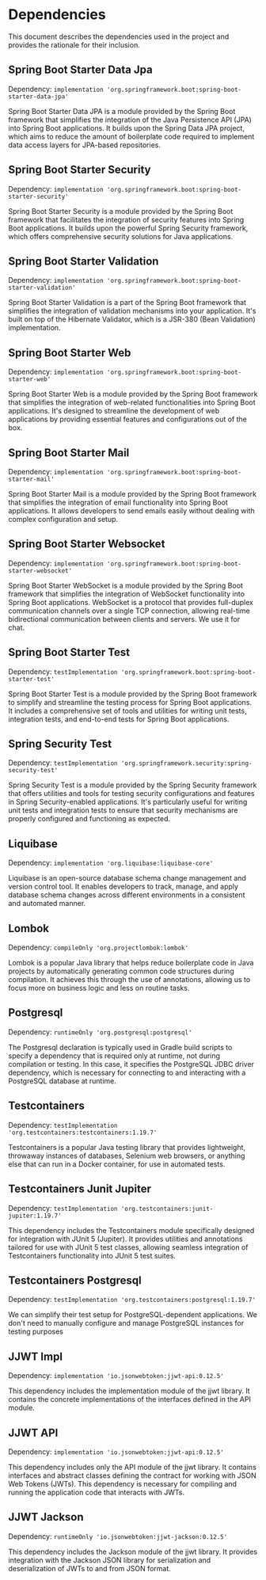 # Dependencies

This document describes the dependencies used in the project and provides the rationale for their inclusion.

## Spring Boot Starter Data Jpa

Dependency: `implementation 'org.springframework.boot:spring-boot-starter-data-jpa'`

Spring Boot Starter Data JPA is a module provided by the Spring Boot framework that simplifies the integration of the Java Persistence API (JPA) into Spring Boot applications. It builds upon the Spring Data JPA project, which aims to reduce the amount of boilerplate code required to implement data access layers for JPA-based repositories.

## Spring Boot Starter Security

Dependency: `implementation 'org.springframework.boot:spring-boot-starter-security'`

Spring Boot Starter Security is a module provided by the Spring Boot framework that facilitates the integration of security features into Spring Boot applications. It builds upon the powerful Spring Security framework, which offers comprehensive security solutions for Java applications.

## Spring Boot Starter Validation

Dependency: `implementation 'org.springframework.boot:spring-boot-starter-validation'`

Spring Boot Starter Validation is a part of the Spring Boot framework that simplifies the integration of validation mechanisms into your application. It's built on top of the Hibernate Validator, which is a JSR-380 (Bean Validation) implementation.

## Spring Boot Starter Web

Dependency: `implementation 'org.springframework.boot:spring-boot-starter-web'`

Spring Boot Starter Web is a module provided by the Spring Boot framework that simplifies the integration of web-related functionalities into Spring Boot applications. It's designed to streamline the development of web applications by providing essential features and configurations out of the box.

## Spring Boot Starter Mail

Dependency: `implementation 'org.springframework.boot:spring-boot-starter-mail'`

Spring Boot Starter Mail is a module provided by the Spring Boot framework that simplifies the integration of email functionality into Spring Boot applications. It allows developers to send emails easily without dealing with complex configuration and setup.

## Spring Boot Starter Websocket

Dependency: `implementation 'org.springframework.boot:spring-boot-starter-websocket'`

Spring Boot Starter WebSocket is a module provided by the Spring Boot framework that simplifies the integration of WebSocket functionality into Spring Boot applications. WebSocket is a protocol that provides full-duplex communication channels over a single TCP connection, allowing real-time bidirectional communication between clients and servers. We use it for chat.

## Spring Boot Starter Test

Dependency: `testImplementation 'org.springframework.boot:spring-boot-starter-test'`

Spring Boot Starter Test is a module provided by the Spring Boot framework to simplify and streamline the testing process for Spring Boot applications. It includes a comprehensive set of tools and utilities for writing unit tests, integration tests, and end-to-end tests for Spring Boot applications.

## Spring Security Test

Dependency: `testImplementation 'org.springframework.security:spring-security-test'`

Spring Security Test is a module provided by the Spring Security framework that offers utilities and tools for testing security configurations and features in Spring Security-enabled applications. It's particularly useful for writing unit tests and integration tests to ensure that security mechanisms are properly configured and functioning as expected.

## Liquibase

Dependency: `implementation 'org.liquibase:liquibase-core'`

Liquibase is an open-source database schema change management and version control tool. It enables developers to track, manage, and apply database schema changes across different environments in a consistent and automated manner. 

## Lombok

Dependency: `compileOnly 'org.projectlombok:lombok'`

Lombok is a popular Java library that helps reduce boilerplate code in Java projects by automatically generating common code structures during compilation. It achieves this through the use of annotations, allowing us to focus more on business logic and less on routine tasks.

## Postgresql

Dependency: `runtimeOnly 'org.postgresql:postgresql'`

The Postgresql declaration is typically used in Gradle build scripts to specify a dependency that is required only at runtime, not during compilation or testing. In this case, it specifies the PostgreSQL JDBC driver dependency, which is necessary for connecting to and interacting with a PostgreSQL database at runtime.

## Testcontainers

Dependency: `testImplementation 'org.testcontainers:testcontainers:1.19.7'`

Testcontainers is a popular Java testing library that provides lightweight, throwaway instances of databases, Selenium web browsers, or anything else that can run in a Docker container, for use in automated tests.

## Testcontainers Junit Jupiter

Dependency: `testImplementation 'org.testcontainers:junit-jupiter:1.19.7'`

This dependency includes the Testcontainers module specifically designed for integration with JUnit 5 (Jupiter). It provides utilities and annotations tailored for use with JUnit 5 test classes, allowing seamless integration of Testcontainers functionality into JUnit 5 test suites.

## Testcontainers Postgresql

Dependency: `testImplementation 'org.testcontainers:postgresql:1.19.7'`

We can simplify their test setup for PostgreSQL-dependent applications. We don't need to manually configure and manage PostgreSQL instances for testing purposes

## JJWT Impl

Dependency: `implementation 'io.jsonwebtoken:jjwt-api:0.12.5'`

This dependency includes the implementation module of the jjwt library. It contains the concrete implementations of the interfaces defined in the API module.

## JJWT API

Dependency: `implementation 'io.jsonwebtoken:jjwt-api:0.12.5'`

This dependency includes only the API module of the jjwt library. It contains interfaces and abstract classes defining the contract for working with JSON Web Tokens (JWTs). This dependency is necessary for compiling and running the application code that interacts with JWTs.

## JJWT Jackson

Dependency: `runtimeOnly 'io.jsonwebtoken:jjwt-jackson:0.12.5'`

This dependency includes the Jackson module of the jjwt library. It provides integration with the Jackson JSON library for serialization and deserialization of JWTs to and from JSON format.